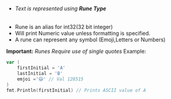 - ###### Text is represented using **Rune Type**
- Rune is an alias for int32(32 bit integer)
- Will print Numeric value unless formatting is specified.
- A rune can represent any symbol (Emoji,Letters or Numbers)

**Important:** _Runes Require use of single quotes_
Example: 
```go
var (
    firstInitial = 'A'
    lastInitial = 'B'
    emjoi ='😃' // Val 128515
)
fmt.Println(firstInitial) // Prints ASCII value of A
```
